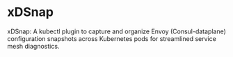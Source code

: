 # xDSnap
xDSnap: A kubectl plugin to capture and organize Envoy (Consul-dataplane) configuration snapshots across Kubernetes pods for streamlined service mesh diagnostics.

